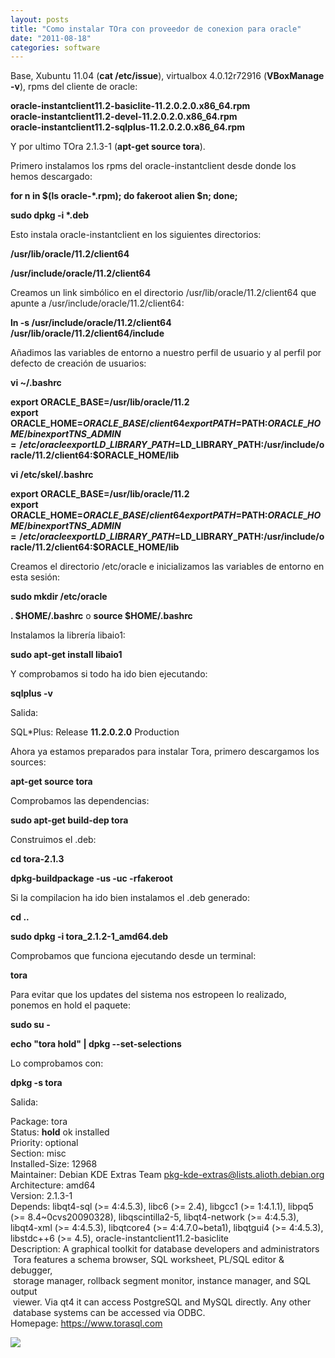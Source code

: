 ```yaml
---
layout: posts
title: "Como instalar TOra con proveedor de conexion para oracle"
date: "2011-08-18"
categories: software
---
```


Base, Xubuntu 11.04 (**cat /etc/issue**), virtualbox 4.0.12r72916 (**VBoxManage -v**), rpms del cliente de oracle:

  

**oracle-instantclient11.2-basiclite-11.2.0.2.0.x86\_64.rpm  
oracle-instantclient11.2-devel-11.2.0.2.0.x86\_64.rpm  
oracle-instantclient11.2-sqlplus-11.2.0.2.0.x86\_64.rpm**

  

Y por ultimo TOra 2.1.3-1 (**apt-get source tora**).

  

Primero instalamos los rpms del oracle-instantclient desde donde los hemos descargado:

  

**for n in $(ls oracle-\*.rpm); do fakeroot alien $n; done;**

**sudo dpkg -i \*.deb**

  

Esto instala oracle-instantclient en los siguientes directorios:

  

**/usr/lib/oracle/11.2/client64**

**/usr/include/oracle/11.2/client64**

  

Creamos un link simbólico en el directorio /usr/lib/oracle/11.2/client64 que apunte a /usr/include/oracle/11.2/client64:

  

**ln -s /usr/include/oracle/11.2/client64 /usr/lib/oracle/11.2/client64/include**

  

Añadimos las variables de entorno a nuestro perfil de usuario y al perfil por defecto de creación de usuarios:

  

**vi ~/.bashrc**

  

**export ORACLE\_BASE=/usr/lib/oracle/11.2  
export ORACLE\_HOME=$ORACLE\_BASE/client64  
export PATH=$PATH:$ORACLE\_HOME/bin  
export TNS\_ADMIN=/etc/oracle  
export LD\_LIBRARY\_PATH=$LD\_LIBRARY\_PATH:/usr/include/oracle/11.2/client64:****$ORACLE\_HOME****/lib**

  

**vi /etc/skel/.bashrc**

  

**export ORACLE\_BASE=/usr/lib/oracle/11.2  
export ORACLE\_HOME=$ORACLE\_BASE/client64  
export PATH=$PATH:$ORACLE\_HOME/bin  
export TNS\_ADMIN=/etc/oracle  
export LD\_LIBRARY\_PATH=$LD\_LIBRARY\_PATH:/usr/include/oracle/11.2/client64:****$ORACLE\_HOME****/lib**

  

Creamos el directorio /etc/oracle e inicializamos las variables de entorno en esta sesión:

  

**sudo mkdir /etc/oracle**

**. $HOME/.bashrc** o **source $HOME/.bashrc**

  

Instalamos la librería libaio1:

  

**sudo apt-get install libaio1**

  

Y comprobamos si todo ha ido bien ejecutando:

**sqlplus -v**

  

Salida:

  

SQL\*Plus: Release **11.2.0.2.0** Production

  

Ahora ya estamos preparados para instalar Tora, primero descargamos los sources:

  

**apt-get source tora**

  

Comprobamos las dependencias:

  

**sudo apt-get build-dep tora**

  

Construimos el .deb:

  

**cd tora-2.1.3**

**dpkg-buildpackage -us -uc -rfakeroot**

  

Si la compilacion ha ido bien instalamos el .deb generado:

  

**cd ..**

**sudo dpkg -i tora\_2.1.2-1\_amd64.deb**

Comprobamos que funciona ejecutando desde un terminal:

  

**tora**

Para evitar que los updates del sistema nos estropeen lo realizado, ponemos en hold el paquete:

  

**sudo su -**

**echo "tora hold" | dpkg --set-selections**

  

Lo comprobamos con:

**dpkg -s tora**

  

Salida:

Package: tora  
Status: **hold** ok installed  
Priority: optional  
Section: misc  
Installed-Size: 12968  
Maintainer: Debian KDE Extras Team <pkg-kde-extras@lists.alioth.debian.org>  
Architecture: amd64  
Version: 2.1.3-1  
Depends: libqt4-sql (>= 4:4.5.3), libc6 (>= 2.4), libgcc1 (>= 1:4.1.1), libpq5 (>= 8.4~0cvs20090328), libqscintilla2-5, libqt4-network (>= 4:4.5.3), libqt4-xml (>= 4:4.5.3), libqtcore4 (>= 4:4.7.0~beta1), libqtgui4 (>= 4:4.5.3), libstdc++6 (>= 4.5), oracle-instantclient11.2-basiclite  
Description: A graphical toolkit for database developers and administrators  
 Tora features a schema browser, SQL worksheet, PL/SQL editor & debugger,  
 storage manager, rollback segment monitor, instance manager, and SQL output  
 viewer. Via qt4 it can access PostgreSQL and MySQL directly. Any other  
 database systems can be accessed via ODBC.  
Homepage: https://www.torasql.com

![](https://blogger.googleusercontent.com/tracker/3262098284547378612-5469589726853729948?l=tablondesastre.blogspot.com)
